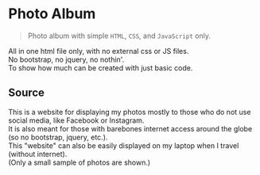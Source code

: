 # Photo Album

> Photo album with simple `HTML`, `CSS`, and `JavaScript` only.

All in one html file only, with no external css or JS files.<br>
No bootstrap, no jquery, no nothin'.<br>
To show how much can be created with just basic code.

## Source

This is a website for displaying my photos mostly to those who do not use social media, like Facebook or Instagram.<br>
It is also meant for those with barebones internet access around the globe (so no bootstrap, jquery, etc.).<br>
This "website" can also be easily displayed on my laptop when I travel (without internet).<br>
(Only a small sample of photos are shown.)